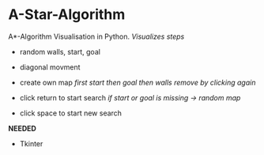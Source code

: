 # A-Star-Algorithm
 A*-Algorithm Visualisation in Python.
*Visualizes steps*

* random walls, start, goal
* diagonal movment

* create own map
    *first start*
    *then goal*
    *then walls*
    *remove by clicking again*
* click return to start search
    *if start or goal is missing -> random map*
* click space to start new search

**NEEDED**
* Tkinter
